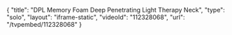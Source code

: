 {
    "title": "DPL Memory Foam Deep Penetrating Light Therapy Neck",
    "type": "solo",
    "layout": "iframe-static",
    "videoId": "112328068",
    "url": "\/tvpembed\/112328068"
}